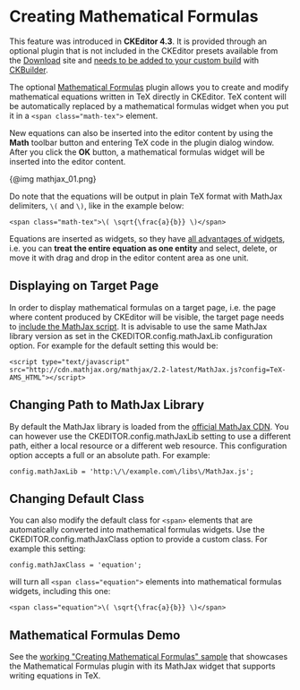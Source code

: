 <!--
Copyright (c) 2003-2016, CKSource - Frederico Knabben. All rights reserved.
For licensing, see LICENSE.md.
-->

# Creating Mathematical Formulas

<p class="requirements">
	This feature was introduced in <strong>CKEditor 4.3</strong>. It is provided through an optional plugin that is not included in the CKEditor presets available from the <a href="http://ckeditor.com/download">Download</a> site and <a href="#!/guide/dev_widget_installation">needs to be added to your custom build</a> with <a href="http://ckeditor.com/builder">CKBuilder</a>.
</p>

The optional [Mathematical Formulas](http://ckeditor.com/addon/mathjax) plugin allows you to create and modify mathematical equations written in TeX directly in CKEditor. TeX content will be automatically replaced by a mathematical formulas widget when you put it in a `<span class="math-tex">` element.

New equations can also be inserted into the editor content by using the **Math** toolbar button and entering TeX code in the plugin dialog window. After you click the **OK** button, a mathematical formulas widget will be inserted into the editor content.

{@img mathjax_01.png}

Do note that the equations will be output in plain TeX format with MathJax delimiters, `\(` and `\)`, like in the example below:

	<span class="math-tex">\( \sqrt{\frac{a}{b}} \)</span>

Equations are inserted as widgets, so they have [all advantages of widgets](#!/guide/dev_widgets-section-common-usage-scenarios), i.e. you can **treat the entire equation as one entity** and select, delete, or move it with drag and drop in the editor content area as one unit.

## Displaying on Target Page

In order to display mathematical formulas on a target page, i.e. the page where content produced by CKEditor will be visible, the target page needs to [include the MathJax script](http://docs.mathjax.org/en/latest/start.html). It is advisable to use the same MathJax library version as set in the CKEDITOR.config.mathJaxLib configuration option. For example for the default setting this would be:

	<script type="text/javascript" src="http://cdn.mathjax.org/mathjax/2.2-latest/MathJax.js?config=TeX-AMS_HTML"></script>

## Changing Path to MathJax Library

By default the MathJax library is loaded from the [official MathJax CDN](http://docs.mathjax.org/en/latest/start.html#using-the-mathjax-content-delivery-network-cdn). You can however use the CKEDITOR.config.mathJaxLib setting to use a different path, either a local resource or a different web resource. This configuration option accepts a full or an absolute path. For example:

	config.mathJaxLib = 'http:\/\/example.com\/libs\/MathJax.js';
	
## Changing Default Class

You can also modify the default class for `<span>` elements that are automatically converted into mathematical formulas widgets. Use the CKEDITOR.config.mathJaxClass option to provide a custom class. For example this setting:

	config.mathJaxClass = 'equation';
	
will turn all `<span class="equation">` elements into mathematical formulas widgets, including this one:

	<span class="equation">\( \sqrt{\frac{a}{b}} \)</span>

## Mathematical Formulas Demo 

See the [working "Creating Mathematical Formulas" sample](../samples/mathjax.html) that showcases the Mathematical Formulas plugin with its MathJax widget that supports writing equations in TeX.